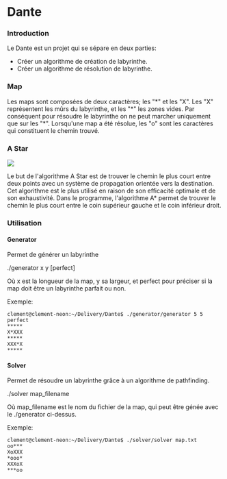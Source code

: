 # Dante

### Introduction

Le Dante est un projet qui se sépare en deux parties:

* Créer un algorithme de création de labyrinthe.
* Créer un algorithme de résolution de labyrinthe.



### Map

Les maps sont composées de deux caractères; les "\*" et les "X". Les "X" représentent les mûrs du labyrinthe, et les "\*" les zones vides. Par conséquent pour résoudre le labyrinthe on ne peut marcher uniquement que sur les "\*". Lorsqu'une map a été résolue, les "o" sont les caractères qui constituent le chemin trouvé.



### A Star

![](.gitbook/assets/Astar\_progress\_animation.gif)

Le but de l'algorithme A Star est de trouver le chemin le plus court entre deux points avec un système de propagation orientée vers la destination. Cet algorithme est le plus utilisé en raison de son efficacité optimale et de son exhaustivité. Dans le programme, l'algorithme A\* permet de trouver le chemin le plus court entre le coin supérieur gauche et le coin inférieur droit.



### Utilisation

#### Generator

Permet de générer un labyrinthe

./generator x y \[perfect]

Où x est la longueur de la map, y sa largeur, et perfect pour préciser si la map doit être un labyrinthe parfait ou non.

Exemple:

```
clement@clement-neon:~/Delivery/Dante$ ./generator/generator 5 5 perfect
*****
X*XXX
*****
XXX*X
*****
```



#### Solver

Permet de résoudre un labyrinthe grâce à un algorithme de pathfinding.

./solver map\_filename

Où map\_filename est le nom du fichier de la map, qui peut être génée avec le ./generator ci-dessus.

Exemple:

```
clement@clement-neon:~/Delivery/Dante$ ./solver/solver map.txt
oo***
XoXXX
*ooo*
XXXoX
***oo
```

